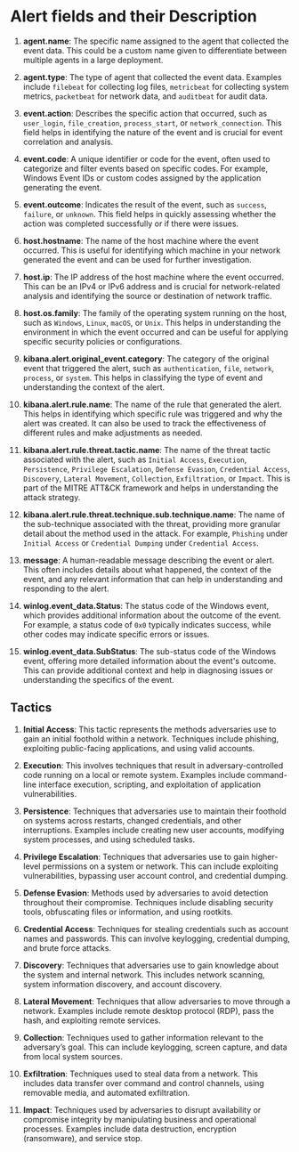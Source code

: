
# Alert fields and their Description

1. **agent.name**: The specific name assigned to the agent that collected the event data. This could be a custom name given to differentiate between multiple agents in a large deployment.

2. **agent.type**: The type of agent that collected the event data. Examples include `filebeat` for collecting log files, `metricbeat` for collecting system metrics, `packetbeat` for network data, and `auditbeat` for audit data.

3. **event.action**: Describes the specific action that occurred, such as `user_login`, `file_creation`, `process_start`, or `network_connection`. This field helps in identifying the nature of the event and is crucial for event correlation and analysis.

4. **event.code**: A unique identifier or code for the event, often used to categorize and filter events based on specific codes. For example, Windows Event IDs or custom codes assigned by the application generating the event.

5. **event.outcome**: Indicates the result of the event, such as `success`, `failure`, or `unknown`. This field helps in quickly assessing whether the action was completed successfully or if there were issues.

6. **host.hostname**: The name of the host machine where the event occurred. This is useful for identifying which machine in your network generated the event and can be used for further investigation.

7. **host.ip**: The IP address of the host machine where the event occurred. This can be an IPv4 or IPv6 address and is crucial for network-related analysis and identifying the source or destination of network traffic.

8. **host.os.family**: The family of the operating system running on the host, such as `Windows`, `Linux`, `macOS`, or `Unix`. This helps in understanding the environment in which the event occurred and can be useful for applying specific security policies or configurations.

9. **kibana.alert.original_event.category**: The category of the original event that triggered the alert, such as `authentication`, `file`, `network`, `process`, or `system`. This helps in classifying the type of event and understanding the context of the alert.

10. **kibana.alert.rule.name**: The name of the rule that generated the alert. This helps in identifying which specific rule was triggered and why the alert was created. It can also be used to track the effectiveness of different rules and make adjustments as needed.

11. **kibana.alert.rule.threat.tactic.name**: The name of the threat tactic associated with the alert, such as `Initial Access`, `Execution`, `Persistence`, `Privilege Escalation`, `Defense Evasion`, `Credential Access`, `Discovery`, `Lateral Movement`, `Collection`, `Exfiltration`, or `Impact`. This is part of the MITRE ATT&CK framework and helps in understanding the attack strategy.

12. **kibana.alert.rule.threat.technique.sub.technique.name**: The name of the sub-technique associated with the threat, providing more granular detail about the method used in the attack. For example, `Phishing` under `Initial Access` or `Credential Dumping` under `Credential Access`.

13. **message**: A human-readable message describing the event or alert. This often includes details about what happened, the context of the event, and any relevant information that can help in understanding and responding to the alert.

14. **winlog.event_data.Status**: The status code of the Windows event, which provides additional information about the outcome of the event. For example, a status code of `0x0` typically indicates success, while other codes may indicate specific errors or issues.

15. **winlog.event_data.SubStatus**: The sub-status code of the Windows event, offering more detailed information about the event's outcome. This can provide additional context and help in diagnosing issues or understanding the specifics of the event.

## Tactics

1. **Initial Access**: This tactic represents the methods adversaries use to gain an initial foothold within a network. Techniques include phishing, exploiting public-facing applications, and using valid accounts.
    
2. **Execution**: This involves techniques that result in adversary-controlled code running on a local or remote system. Examples include command-line interface execution, scripting, and exploitation of application vulnerabilities.
    
3. **Persistence**: Techniques that adversaries use to maintain their foothold on systems across restarts, changed credentials, and other interruptions. Examples include creating new user accounts, modifying system processes, and using scheduled tasks.
    
4. **Privilege Escalation**: Techniques that adversaries use to gain higher-level permissions on a system or network. This can include exploiting vulnerabilities, bypassing user account control, and credential dumping.
    
5. **Defense Evasion**: Methods used by adversaries to avoid detection throughout their compromise. Techniques include disabling security tools, obfuscating files or information, and using rootkits.
    
6. **Credential Access**: Techniques for stealing credentials such as account names and passwords. This can involve keylogging, credential dumping, and brute force attacks.
    
7. **Discovery**: Techniques that adversaries use to gain knowledge about the system and internal network. This includes network scanning, system information discovery, and account discovery.
    
8. **Lateral Movement**: Techniques that allow adversaries to move through a network. Examples include remote desktop protocol (RDP), pass the hash, and exploiting remote services.
    
9. **Collection**: Techniques used to gather information relevant to the adversary’s goal. This can include keylogging, screen capture, and data from local system sources.
    
10. **Exfiltration**: Techniques used to steal data from a network. This includes data transfer over command and control channels, using removable media, and automated exfiltration.
    
11. **Impact**: Techniques used by adversaries to disrupt availability or compromise integrity by manipulating business and operational processes. Examples include data destruction, encryption (ransomware), and service stop.